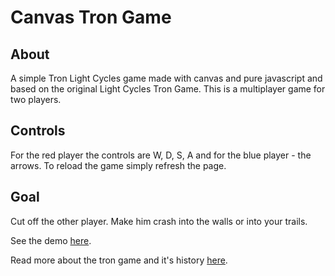 Canvas Tron Game
===============

About
---------------

A simple Tron Light Cycles game made with canvas and pure javascript and based on the original Light Cycles Tron Game. This is a multiplayer game for two players.

Controls
--------------

For the red player the controls are W, D, S, A and for the blue player - the arrows.
To reload the game simply refresh the page.

Goal
--------------
Cut off the other player. Make him crash into the walls or into your trails.

See the demo [here](http://henev.github.io/canvas-tron/).

Read more about the tron game and it's history [here](http://en.wikipedia.org/wiki/Tron_%28video_game%29).
